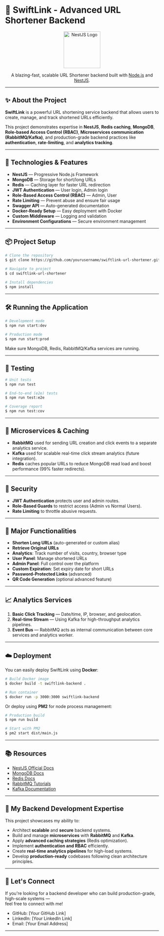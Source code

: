 # 🔗 SwiftLink - Advanced URL Shortener Backend

<p align="center">
  <a href="http://nestjs.com/" target="_blank"><img src="https://nestjs.com/img/logo-small.svg" width="120" alt="NestJS Logo" /></a>
</p>

<p align="center">
  A blazing-fast, scalable URL Shortener backend built with <a href="http://nodejs.org" target="_blank">Node.js</a> and <a href="https://nestjs.com/" target="_blank">NestJS</a>.
</p>

---

## ✨ About the Project

**SwiftLink** is a powerful URL shortening service backend that allows users to create, manage, and track shortened URLs efficiently.

This project demonstrates expertise in **NestJS**, **Redis caching**, **MongoDB**, **Role-based Access Control (RBAC)**, **Microservices communication (RabbitMQ/Kafka)**, and production-grade backend practices like **authentication**, **rate-limiting**, and **analytics tracking**.

---

## 🚀 Technologies & Features

- **NestJS** — Progressive Node.js Framework
- **MongoDB** — Storage for short/long URLs
- **Redis** — Caching layer for faster URL redirection
- **JWT Authentication** — User login, Admin login
- **Role-Based Access Control (RBAC)** — Admin, User
- **Rate Limiting** — Prevent abuse and ensure fair usage
- **Swagger API** — Auto-generated documentation
- **Docker-Ready Setup** — Easy deployment with Docker
- **Custom Middleware** — Logging and validation
- **Environment Configurations** — Secure environment management


---

## 📦 Project Setup

```bash
# Clone the repository
$ git clone https://github.com/yourusername/swiftlink-url-shortener.git

# Navigate to project
$ cd swiftlink-url-shortener

# Install dependencies
$ npm install
```

---

## 🛠 Running the Application

```bash
# Development mode
$ npm run start:dev

# Production mode
$ npm run start:prod
```

Make sure MongoDB, Redis, RabbitMQ/Kafka services are running.

---

## 🧪 Testing

```bash
# Unit tests
$ npm run test

# End-to-end (e2e) tests
$ npm run test:e2e

# Coverage report
$ npm run test:cov
```

---

## 📡 Microservices & Caching

- **RabbitMQ** used for sending URL creation and click events to a separate analytics service.
- **Kafka** used for scalable real-time click stream analytics (future integration).
- **Redis** caches popular URLs to reduce MongoDB read load and boost performance (99% faster redirects).

---

## 🔐 Security

- **JWT Authentication** protects user and admin routes.
- **Role-Based Guards** to restrict access (Admin vs Normal Users).
- **Rate Limiting** to throttle abusive requests.

---

## 🛒 Major Functionalities

- **Shorten Long URLs** (auto-generated or custom alias)
- **Retrieve Original URLs**
- **Analytics**: Track number of visits, country, browser type
- **User Panel**: Manage shortened URLs
- **Admin Panel**: Full control over the platform
- **Custom Expiration**: Set expiry date for short URLs
- **Password-Protected Links** (advanced)
- **QR Code Generation** (optional advanced feature)

---

## 📈 Analytics Services

1. **Basic Click Tracking** — Date/time, IP, browser, and geolocation.
2. **Real-time Stream** — Using Kafka for high-throughput analytics pipelines.
3. **Event Bus** — RabbitMQ acts as internal communication between core services and analytics worker.

---

## ☁️ Deployment

You can easily deploy SwiftLink using **Docker**:

```bash
# Build Docker image
$ docker build -t swiftlink-backend .

# Run container
$ docker run -p 3000:3000 swiftlink-backend
```

Or deploy using **PM2** for node process management:

```bash
# Production build
$ npm run build

# Start with PM2
$ pm2 start dist/main.js
```

---

## 📚 Resources

- [NestJS Official Docs](https://docs.nestjs.com)
- [MongoDB Docs](https://www.mongodb.com/docs/)
- [Redis Docs](https://redis.io/docs/)
- [RabbitMQ Tutorials](https://www.rabbitmq.com/getstarted.html)
- [Kafka Documentation](https://kafka.apache.org/documentation/)

---

## 💼 My Backend Development Expertise

This project showcases my ability to:

- Architect **scalable** and **secure** backend systems.
- Build and manage **microservices** with **RabbitMQ** and **Kafka**.
- Apply **advanced caching strategies** (Redis optimization).
- Implement **authentication and RBAC** efficiently.
- Create **real-time analytics pipelines** for high-load systems.
- Develop **production-ready** codebases following clean architecture principles.

---

## 🤝 Let's Connect

If you're looking for a backend developer who can build production-grade, high-scale systems —  
feel free to connect with me!

- GitHub: [Your GitHub Link]
- LinkedIn: [Your LinkedIn Link]
- Email: [Your Email Address]

---

